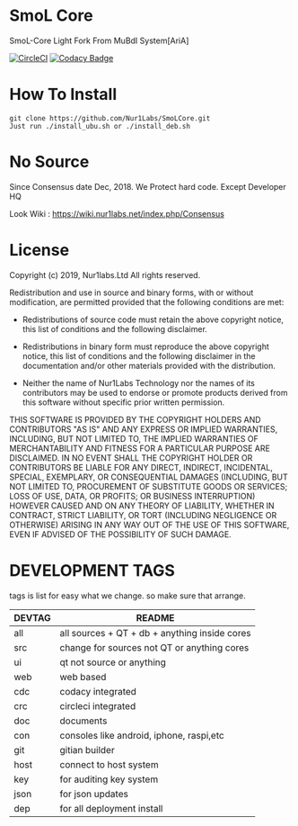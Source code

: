 SmoL Core
=====================================

SmoL-Core Light Fork From MuBdI System[AriA]

[![CircleCI](https://circleci.com/bb/nur1labs/fruit.svg?style=svg)](https://circleci.com/bb/nur1labs/fruit) [![Codacy Badge](https://api.codacy.com/project/badge/Grade/9e99e924592842379d7ccf99a989a4a7)](https://www.codacy.com?utm_source=git@bitbucket.org&amp;utm_medium=referral&amp;utm_content=nur1labs/fruit&amp;utm_campaign=Badge_Grade)

# How To Install #
```
git clone https://github.com/Nur1Labs/SmoLCore.git
Just run ./install_ubu.sh or ./install_deb.sh
```

# No Source #
Since Consensus date Dec, 2018. We Protect hard code. Except Developer HQ

Look Wiki : https://wiki.nur1labs.net/index.php/Consensus

# License ##

Copyright (c) 2019, Nur1labs.Ltd
All rights reserved.

Redistribution and use in source and binary forms, with or without
modification, are permitted provided that the following conditions are met:

*   Redistributions of source code must retain the above copyright notice, this
    list of conditions and the following disclaimer.

*   Redistributions in binary form must reproduce the above copyright notice,
    this list of conditions and the following disclaimer in the documentation
    and/or other materials provided with the distribution.

*   Neither the name of Nur1Labs Technology nor the names of its
    contributors may be used to endorse or promote products derived from
    this software without specific prior written permission.

THIS SOFTWARE IS PROVIDED BY THE COPYRIGHT HOLDERS AND CONTRIBUTORS "AS IS"
AND ANY EXPRESS OR IMPLIED WARRANTIES, INCLUDING, BUT NOT LIMITED TO, THE
IMPLIED WARRANTIES OF MERCHANTABILITY AND FITNESS FOR A PARTICULAR PURPOSE ARE
DISCLAIMED. IN NO EVENT SHALL THE COPYRIGHT HOLDER OR CONTRIBUTORS BE LIABLE
FOR ANY DIRECT, INDIRECT, INCIDENTAL, SPECIAL, EXEMPLARY, OR CONSEQUENTIAL
DAMAGES (INCLUDING, BUT NOT LIMITED TO, PROCUREMENT OF SUBSTITUTE GOODS OR
SERVICES; LOSS OF USE, DATA, OR PROFITS; OR BUSINESS INTERRUPTION) HOWEVER
CAUSED AND ON ANY THEORY OF LIABILITY, WHETHER IN CONTRACT, STRICT LIABILITY,
OR TORT (INCLUDING NEGLIGENCE OR OTHERWISE) ARISING IN ANY WAY OUT OF THE USE
OF THIS SOFTWARE, EVEN IF ADVISED OF THE POSSIBILITY OF SUCH DAMAGE.

# DEVELOPMENT TAGS ##

tags is list for easy what we change. so make sure that arrange.

| DEVTAG | README                                        |
| ------ | --------------------------------------------- |
| all    | all sources + QT + db + anything inside cores |
| src    | change for sources not QT or anything cores   |
| ui     | qt not source or anything                     |
| web    | web based                                     |
| cdc    | codacy integrated                             |
| crc    | circleci integrated                           |
| doc    | documents                                     |
| con    | consoles like android, iphone, raspi,etc      |
| git    | gitian builder                                |
| host   | connect to host system                        |
| key    | for auditing key system						 |
| json   | for json updates								 |
| dep    | for all deployment install                    |
